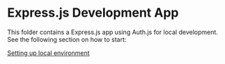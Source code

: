 # Express.js Development App

This folder contains a Express.js app using Auth.js for local development. See the following section on how to start:

[Setting up local environment](https://github.com/nextauthjs/.github/blob/main/CONTRIBUTING.md#setting-up-local-environment)